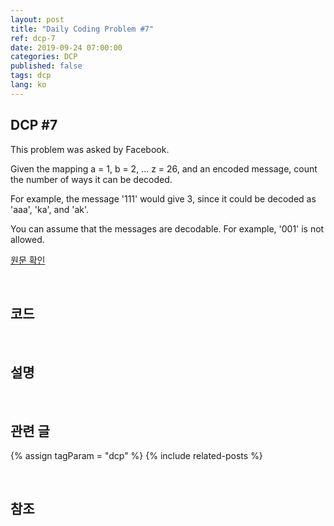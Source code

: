```yaml
---
layout: post
title: "Daily Coding Problem #7"
ref: dcp-7
date: 2019-09-24 07:00:00
categories: DCP
published: false
tags: dcp
lang: ko
---
```


## DCP #7
This problem was asked by Facebook.

Given the mapping a = 1, b = 2, ... z = 26, and an encoded message, count the number of ways it can be decoded.

For example, the message '111' would give 3, since it could be decoded as 'aaa', 'ka', and 'ak'.

You can assume that the messages are decodable. For example, '001' is not allowed.

[원문 확인](en-dcp-7.html) 

<br>

## 코드

<br>

## 설명

<br>

## 관련 글 <a id="related"></a>
{% assign tagParam = "dcp" %}
{% include related-posts %}

<br />

## 참조 <a id="ref"></a>